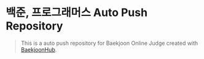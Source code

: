 # 백준, 프로그래머스 Auto Push Repository
> This is a auto push repository for Baekjoon Online Judge created with [BaekjoonHub](https://github.com/BaekjoonHub/BaekjoonHub).
